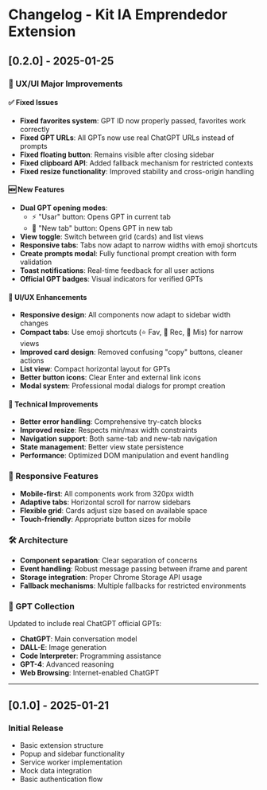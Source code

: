 # Changelog - Kit IA Emprendedor Extension

## [0.2.0] - 2025-01-25

### 🎯 UX/UI Major Improvements

#### ✅ Fixed Issues
- **Fixed favorites system**: GPT ID now properly passed, favorites work correctly
- **Fixed GPT URLs**: All GPTs now use real ChatGPT URLs instead of prompts
- **Fixed floating button**: Remains visible after closing sidebar
- **Fixed clipboard API**: Added fallback mechanism for restricted contexts
- **Fixed resize functionality**: Improved stability and cross-origin handling

#### 🆕 New Features
- **Dual GPT opening modes**:
  - ⚡ "Usar" button: Opens GPT in current tab
  - 🔗 "New tab" button: Opens GPT in new tab
- **View toggle**: Switch between grid (cards) and list views
- **Responsive tabs**: Tabs now adapt to narrow widths with emoji shortcuts
- **Create prompts modal**: Fully functional prompt creation with form validation
- **Toast notifications**: Real-time feedback for all user actions
- **Official GPT badges**: Visual indicators for verified GPTs

#### 🎨 UI/UX Enhancements
- **Responsive design**: All components now adapt to sidebar width changes
- **Compact tabs**: Use emoji shortcuts (⭐ Fav, 📅 Rec, 📝 Mis) for narrow views
- **Improved card design**: Removed confusing "copy" buttons, cleaner actions
- **List view**: Compact horizontal layout for GPTs
- **Better button icons**: Clear Enter and external link icons
- **Modal system**: Professional modal dialogs for prompt creation

#### 🔧 Technical Improvements
- **Better error handling**: Comprehensive try-catch blocks
- **Improved resize**: Respects min/max width constraints
- **Navigation support**: Both same-tab and new-tab navigation
- **State management**: Better view state persistence
- **Performance**: Optimized DOM manipulation and event handling

### 📱 Responsive Features
- **Mobile-first**: All components work from 320px width
- **Adaptive tabs**: Horizontal scroll for narrow sidebars
- **Flexible grid**: Cards adjust size based on available space
- **Touch-friendly**: Appropriate button sizes for mobile

### 🛠️ Architecture
- **Component separation**: Clear separation of concerns
- **Event handling**: Robust message passing between iframe and parent
- **Storage integration**: Proper Chrome Storage API usage
- **Fallback mechanisms**: Multiple fallbacks for restricted environments

### 🚀 GPT Collection
Updated to include real ChatGPT official GPTs:
- **ChatGPT**: Main conversation model
- **DALL-E**: Image generation
- **Code Interpreter**: Programming assistance
- **GPT-4**: Advanced reasoning
- **Web Browsing**: Internet-enabled ChatGPT

---

## [0.1.0] - 2025-01-21

### Initial Release
- Basic extension structure
- Popup and sidebar functionality
- Service worker implementation
- Mock data integration
- Basic authentication flow
